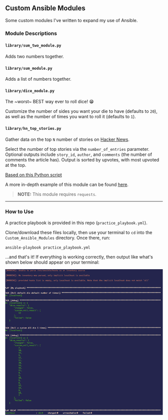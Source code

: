 ## Custom Ansible Modules

Some custom modules I've written to expand my use of Ansible.


### Module Descriptions


#### `library/sum_two_module.py`

Adds two numbers together.


#### `library/sum_module.py`

Adds a list of numbers together.


#### `library/dice_module.py`

The ~worst~ BEST way ever to roll dice! 😁

Customize the number of sides you want your die to have (defaults to `20`), as well as the number of times you want to roll it (defaults to `1`).


#### `library/hn_top_stories.py`

Gather data on the top `N` number of stories on [Hacker News](https://news.ycombinator.com/news).

Select the number of top stories via the `number_of_entries` parameter. Optional outputs include `story_id`, `author`, and `comments` (the number of comments the article has). Output is sorted by upvotes, with most upvoted at the top.

[Based on this Python script](https://github.com/beeankha/SimplePythonStuff/blob/main/Baby'sFirstDataScience/hn_submissions.py)

A more in-depth example of this module can be found [here](https://github.com/thenets/study-ansible/blob/main/how-to-create-a-module/library/get_news.py).

> **NOTE:** This module requires `requests`.


* * *

### How to Use

A practice playbook is provided in this repo (`practice_playbook.yml`).

Clone/download these files locally, then use your terminal to `cd` into the `Custom_Ansible_Modules` directory.  Once there, run:

```
ansible-playbook practice_playbook.yml
```

...and that's it!  If everything is working correctly, then output like what's shown below should appear on your terminal:

![Playbook Output](images/NewDiceRollOutput.png)
